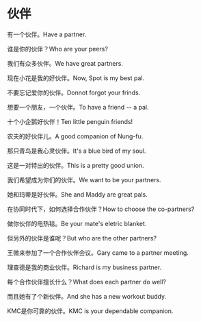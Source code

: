 # 伙伴

<p><span class="chinese">有一个伙伴。</span><span class="english">Have a partner.</span></p>

<p><span class="chinese">谁是你的伙伴？</span><span class="english">Who are your peers?</span></p>

<p><span class="chinese">我们有众多伙伴。</span><span class="english">We have great partners.</span></p>

<p><span class="chinese">现在小花是我的好伙伴。</span><span class="english">Now, Spot is my best pal.</span></p>

<p><span class="chinese">不要忘记爱你的伙伴。</span><span class="english">Donnot forgot your frinds.</span></p>

<p><span class="chinese">想要一个朋友，一个伙伴。</span><span class="english">To have a friend -- a pal.</span></p>

<p><span class="chinese">十个小企鹅好伙伴！</span><span class="english">Ten little penguin friends!</span></p>

<p><span class="chinese">农夫的好伙伴儿。</span><span class="english">A good companion of Nung-fu.</span></p>

<p><span class="chinese">那只青鸟是我心灵伙伴。</span><span class="english">It's a blue bird of my soul.</span></p>

<p><span class="chinese">这是一对特出的伙伴。</span><span class="english">This is a pretty good union.</span></p>

<p><span class="chinese">我们希望成为你们的伙伴。</span><span class="english">We want to be your partners.</span></p>

<p><span class="chinese">她和玛蒂是好伙伴。</span><span class="english">She and Maddy are great pals.</span></p>

<p><span class="chinese">在协同时代下，如何选择合作伙伴？</span><span class="english">How to choose the co-partners?</span></p>

<p><span class="chinese">做你伙伴的电热毯。</span><span class="english">Be your mate's eletric blanket.</span></p>

<p><span class="chinese">但另外的伙伴是谁呢？</span><span class="english">But who are the other partners?</span></p>

<p><span class="chinese">王微来参加了一个合作伙伴会议。</span><span class="english">Gary came to a partner meeting.</span></p>

<p><span class="chinese">理查德是我的商业伙伴。</span><span class="english">Richard is my business partner.</span></p>

<p><span class="chinese">每个合作伙伴擅长什么？</span><span class="english">What does each partner do well?</span></p>

<p><span class="chinese">而且她有了个新伙伴。</span><span class="english">And she has a new workout buddy.</span></p>

<p><span class="chinese">KMC是你可靠的伙伴。</span><span class="english">KMC is your dependable companion.</span></p>

